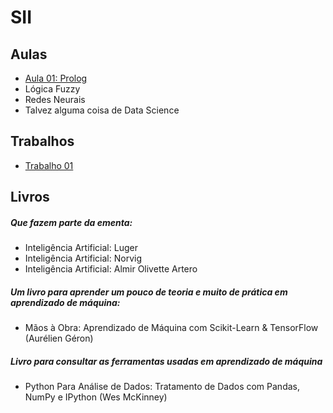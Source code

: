 # SII

## Aulas

 * [Aula 01: Prolog](sii_files/aulas/01-prolog/aula-prolog.html)
 * Lógica Fuzzy
 * Redes Neurais
 * Talvez alguma coisa de Data Science

## Trabalhos

 * [Trabalho 01](sii_files/trabalhos/01/trabalhoProlog_mindist.md)

## Livros

##### Que fazem parte da ementa:
- Inteligência Artificial: Luger
- Inteligência Artificial: Norvig
- Inteligência Artificial: Almir Olivette Artero

##### Um livro para aprender um pouco de teoria e muito de prática em aprendizado de máquina:

- Mãos à Obra: Aprendizado de Máquina com Scikit-Learn & TensorFlow (Aurélien Géron)

##### Livro para consultar as ferramentas usadas em aprendizado de máquina

 - Python Para Análise de Dados: Tratamento de Dados com Pandas, NumPy e IPython (Wes McKinney)

